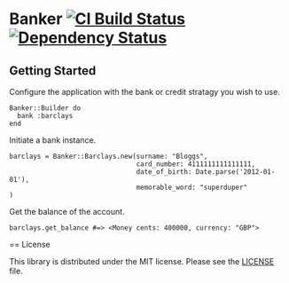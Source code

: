 # Banker [![CI Build Status](https://secure.travis-ci.org/kylewelsby/banker.png?branch=master)][travis] [![Dependency Status](https://gemnasium.com/kylewelsby/banker.png?travis)][gemnasium]

[travis]:http://travis-ci.org/kylewelsby/banker
[gemnasium]:https://gemnasium.com/kylewelsby/banker

## Getting Started

Configure the application with the bank or credit stratagy you wish to use.

    Banker::Builder do
      bank :barclays
    end

Initiate a bank instance.

    barclays = Banker::Barclays.new(surname: "Bloggs",
                         			card_number: 4111111111111111,
                         			date_of_birth: Date.parse('2012-01-01'),
                         			memorable_word: "superduper"
    )

Get the balance of the account.

    barclays.get_balance #=> <Money cents: 400000, currency: "GBP">


== License

This library is distributed under the MIT license.  Please see the [LICENSE](https://github.com/kylewelsby/Banker/LICENSE.md) file.
